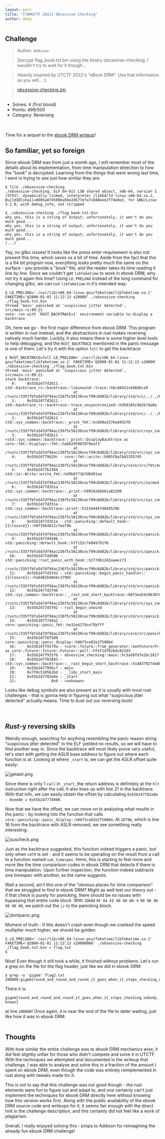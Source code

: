 ```yaml
---
layout: post
title: "[TAMUCTF 2022] Obcessive Checking"
author: desp
---
```


## Challenge
>Author: `Addison`

>Decrypt flag_book.txt.bin using the binary obcessive-checking.
>I wouldn't try to wait for it though...

>Heavily inspired by UTCTF 2022's "eBook DRM". Use that information as you will... :)

>[obcessive-checking.zip]()
<br><br>

 - Solves: 4 (first blood)
 - Points: 499/500
 - Category: Reversing
<br><br><br>

Time for a sequel to the [ebook DRM writeup](../../03/utctf-ebook-drm/)!

## So familiar, yet so foreign
Since ebook DRM was from just a month ago, I still remember most of the details about its implementation, from time manipulation detection to how the "book" is decrypted. Learning from the things that went wrong last time, I went in trying to see just how similar they are:
```
$ file ./obsessive-checking
./obsessive-checking: ELF 64-bit LSB shared object, x86-64, version 1 (SYSV), dynamically linked, interpreter /lib64/ld-linux-x86-64.so.2, BuildID[sha1]=0005a874509ba56e24577efa7c840eee2f74e8e2, for GNU/Linux 3.2.0, with debug_info, not stripped

$ ./obsessive-checking ./flag_book.txt.bin
why yes, this is a string of output; unfortunately, it won't do you much good...
why yes, this is a string of output; unfortunately, it won't do you much good...
why yes, this is a string of output; unfortunately, it won't do you much good...
(...)
```
Yay, no glibc issues! It looks like the press enter requirement is also not present this time, which saves us a bit of time. Aside from the fact that this is a 64 bit program now, everything looks pretty much the same on the surface - you provide a "book" file, and the reader takes its time reading it line by line. Since we couldn't get `libfaketime` to work in ebook DRM, why not try it again this time? Using `LD_PRELOAD` instead of the long command for changing glibc, we can run `libfaketime` in it's intended way:
```
$ LD_PRELOAD='./usr/lib/x86_64-linux-gnu/faketime/libfaketime.so.1' FAKETIME='@2000-01-01 11:12:13 x20000' ./obsessive-checking ./flag_book.txt.bin
thread 'main' panicked at 'suspicious jitter detected', src/main.rs:89:21
note: run with `RUST_BACKTRACE=1` environment variable to display a backtrace
```
Oh, here we go - the first major difference from ebook DRM. This program is written in rust instead, and the abstractions in rust makes reversing natively much harder. Luckily, it also means there is some higher level tools to help debugging, and the `RUST_BACKTRACE` mentioned in the panic message is one of them. Let's try it with the option `full` to get the backtrace:
```
$ RUST_BACKTRACE=full LD_PRELOAD='./usr/lib/x86_64-linux-gnu/faketime/libfaketime.so.1' FAKETIME='@2000-01-01 11:12:13 x20000' ./obsessive-checking ./flag_book.txt.bin
thread 'main' panicked at 'suspicious jitter detected', src/main.rs:89:21
stack backtrace:
   0:     0x55b2477d2611 - std::backtrace_rs::backtrace::libunwind::trace::h8c46421c648dbca9
                               at /rustc/335ffbfa547df94ac236f5c56130cecf99c8d82b/library/std/src/../../backtrace/src/backtrace/libunwind.rs:93:5
   1:     0x55b2477d2611 - std::backtrace_rs::backtrace::trace_unsynchronized::hd50105c9d2b7da0a
                               at /rustc/335ffbfa547df94ac236f5c56130cecf99c8d82b/library/std/src/../../backtrace/src/backtrace/mod.rs:66:5
   2:     0x55b2477d2611 - std::sys_common::backtrace::_print_fmt::hc699a2576ed455f0
                               at /rustc/335ffbfa547df94ac236f5c56130cecf99c8d82b/library/std/src/sys_common/backtrace.rs:66:5
   3:     0x55b2477d2611 - <std::sys_common::backtrace::_print::DisplayBacktrace as core::fmt::Display>::fmt::hab6293987879eaf3
                               at /rustc/335ffbfa547df94ac236f5c56130cecf99c8d82b/library/std/src/sys_common/backtrace.rs:45:22
   4:     0x55b24779b29c - core::fmt::write::h905fba7b43355745
                               at /rustc/335ffbfa547df94ac236f5c56130cecf99c8d82b/library/core/src/fmt/mod.rs:1190:17
   5:     0x55b2477b2364 - std::io::Write::write_fmt::hd9b8771b7d0491ea
                               at /rustc/335ffbfa547df94ac236f5c56130cecf99c8d82b/library/std/src/io/mod.rs:1655:15
   6:     0x55b2477d351a - std::sys_common::backtrace::_print::h993426b661a82299
                               at /rustc/335ffbfa547df94ac236f5c56130cecf99c8d82b/library/std/src/sys_common/backtrace.rs:48:5
   7:     0x55b2477d351a - std::sys_common::backtrace::print::h31544447d64d529b
                               at /rustc/335ffbfa547df94ac236f5c56130cecf99c8d82b/library/std/src/sys_common/backtrace.rs:35:9
   8:     0x55b2477d351a - std::panicking::default_hook::{{closure}}::h0f7b64811cfee79b
                               at /rustc/335ffbfa547df94ac236f5c56130cecf99c8d82b/library/std/src/panicking.rs:295:22
   9:     0x55b2477d4506 - std::panicking::default_hook::h7f152c7e049791f6
                               at /rustc/335ffbfa547df94ac236f5c56130cecf99c8d82b/library/std/src/panicking.rs:314:9
  10:     0x55b2477d4506 - std::panicking::rust_panic_with_hook::h277d612d2aaee173
                               at /rustc/335ffbfa547df94ac236f5c56130cecf99c8d82b/library/std/src/panicking.rs:698:17
  11:     0x55b2477d3fd2 - std::panicking::begin_panic_handler::{{closure}}::ha6482b98e6c37965
                               at /rustc/335ffbfa547df94ac236f5c56130cecf99c8d82b/library/std/src/panicking.rs:588:13
  12:     0x55b2477d3f46 - std::sys_common::backtrace::__rust_end_short_backtrace::h6f3ea54196387ec9
                               at /rustc/335ffbfa547df94ac236f5c56130cecf99c8d82b/library/std/src/sys_common/backtrace.rs:138:18
  13:     0x55b2477d3f02 - rust_begin_unwind
                               at /rustc/335ffbfa547df94ac236f5c56130cecf99c8d82b/library/std/src/panicking.rs:584:5
  14:     0x55b24777d4a2 - core::panicking::panic_fmt::he32ed279ce75bfff
                               at /rustc/335ffbfa547df94ac236f5c56130cecf99c8d82b/library/core/src/panicking.rs:143:14
  15:     0x55b247787580 - core::panicking::panic_display::h86f5ce82e2f50064
  16:     0x55b24779179a - <core::future::from_generator::GenFuture<T> as core::future::future::Future>::poll::hfef14762bdc823d3
  17:     0x55b2477931fb - obsessive_checking::main::hc5a58fdfe2bc1617
  18:     0x55b247783043 - std::sys_common::backtrace::__rust_begin_short_backtrace::h148379274e80f0d6
  19:     0x55b247795bc7 - main
  20:     0x7f0c5105b2bd - __libc_start_main
  21:     0x55b247782e8e - _start
  22:                0x0 - <unknown>
```
Looks like debug symbols are also present as it is usually with most rust challenges - that is gonna help in figuring out what "suspicious jitter detected" actually means. Time to bust out our reversing tools!
<br><br><br>

## *Rust*-y reversing skills
Weirdly enough, searching for anything resembling the panic reason string "suspicious jitter detected" in the ELF yielded no results, so we will have to find another way in. Since the backtrace will most likely prove very useful, let's start with getting the ASLR base address to figure out where each function is at. Looking at where `_start` is, we can get the ASLR offset quite easily:

![getaslr.png](/assets/images/tamuctf2022/obcessive-checking/getaslr.png)

Since there is only 1 `call` in `_start`, the return address is definitely at the `hlt` instruction right after the call; It also lines up with line 21 in the backtrace. With that info, we can easily obtain the offset by calculating `0x55b247782e8e - 0xee8e = 0x55b247774000`.

Now that we have the offset, we can move on to analysing what results in the panic - by looking into the function that calls `core::panicking::panic_display::h86f5ce82e2f50064`. At `1D79A`, which is line 16 from the backtrace with ASLR removed, we see something really interesting:

![suscheck.png](/assets/images/tamuctf2022/obcessive-checking/suscheck.png)

Just as the backtrace suggested, this function indeed triggers a panic, but only when `v479` is set - and it seems to be operating on the result from a call to a function named `sub_timespec`. Hmm, this is starting to feel more and more like the time comparison codes in ebook DRM that detects if there is time manipulation. Upon further inspection, the function indeed subtracts one timespec with another, as the name suggests.

Wait a second, ain't this one of the "obvious places for time comparison" that we struggled to find in ebook DRM? Might as well test our theory out - if that check is purely for panicking, there should be no issues with bypassing that entire code block. With `1D608` `0F 84 EE 00 00 00` -> `90 90 90 90 90 90`, we patch out the `jz` to the panicking block:

![dontpanic.png](/assets/images/tamuctf2022/obcessive-checking/dontpanic.png)

Moment of truth - if this doesn't crash even though we cranked the speed multiplier much higher, we should be golden:
```
$ LD_PRELOAD='./usr/lib/x86_64-linux-gnu/faketime/libfaketime.so.1' FAKETIME='@2000-01-01 11:12:13 x20000000' ./obsessive-checking ./flag_book.txt.bin > flag.txt
$
```
Nice! Even though it still took a while, it finished without problems. Let's run a grep on the file for the flag header, just like we did in ebook DRM:
```
$ grep -n 'gigem' flag2.txt
200000:gigem{round_and_round_and_round_it_goes_when_it_stops_checking_nobody_knows}
```
There it is:

`gigem{round_and_round_and_round_it_goes_when_it_stops_checking_nobody_knows}`

at line `200000`! Once again, it is near the end of the file to deter waiting, just like how it was in ebook DRM.
<br><br>

## Thoughts

With how similar the entire challenge was to ebook DRM mechanics wise, it did feel slightly unfair for those who didn't compete and solve it in UTCTF. With the techniques we attempted and documented in the writeup that challenge, I was able to analyse and solve this in a fraction of the amount I spent on ebook DRM, even though the code was entirely reimplemented in rust along with tweaks made for it.

This is not to say that this challenge was not good though - the rust elements were fun to figure out and adapt to, and one certainly can't just implement the techniques for ebook DRM directly here without knowing how this version works first. Along with the public availability of the ebook DRM source code and writeups for it, it seems fair enough with the direct hint in the challenge description, and this certainly did not feel like a work of plagiarism.

Overall, I really enjoyed solving this - props to Addison for reimagining the already fun ebook DRM challenge!